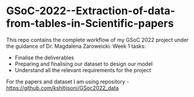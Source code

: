 # GSoC-2022--Extraction-of-data-from-tables-in-Scientific-papers

This repo contains the complete workflow of my GSoC 2022 project under the guidance of Dr. Magdalena Zaroweicki.
Week 1 tasks:
- Finalise the deliverables
- Preparing and finalising our dataset to design our model
- Understand all the relevant requirements for the project

For the papers and dataset I am using repository - https://github.com/kshitijsoni/GSoc2022_data

